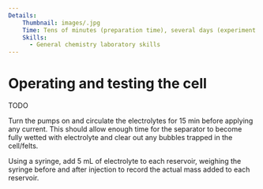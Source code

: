 ```yaml
---
Details:
    Thumbnail: images/.jpg
    Time: Tens of minutes (preparation time), several days (experiment length)
    Skills:
      - General chemistry laboratory skills
---
```

<!-- There should be only one Header per page. You do not need to use all the keys -->

# Operating and testing the cell

TODO


Turn the pumps on and circulate the electrolytes for 15 min before applying any current. This should allow enough time for the separator to become fully wetted with electrolyte and clear out any bubbles trapped in the cell/felts.

Using a syringe, add 5 mL of electrolyte to each reservoir, weighing the syringe before and after injection to record the actual mass added to each reservoir. 

